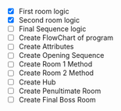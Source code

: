 - [X] First room logic
- [X] Second room logic
- [ ] Final Sequence logic
- [ ] Create FlowChart of program
- [ ] Create Attributes
- [ ] Create Opening Sequence
- [ ] Create Room 1 Method
- [ ] Create Room 2 Method
- [ ] Create Hub
- [ ] Create Penultimate Room
- [ ] Create Final Boss Room
